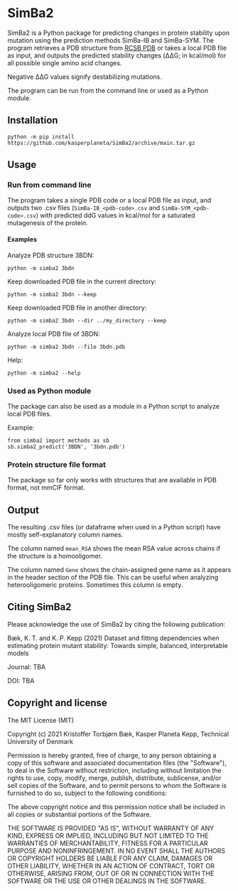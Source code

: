 # SimBa2

SimBa2 is a Python package for predicting changes in protein stability upon mutation using the prediction methods SimBa-IB and SimBa-SYM. The program retrieves a PDB structure from [RCSB PDB](https://rcsb.org) or takes a local PDB file as input, and outputs the predicted stability changes (&Delta;&Delta;G; in kcal/mol) for all possible single amino acid changes.

Negative &Delta;&Delta;G values signify destabilizing mutations.

The program can be run from the command line or used as a Python module.

## Installation

```
python -m pip install https://github.com/kasperplaneta/SimBa2/archive/main.tar.gz
```

## Usage

### Run from command line

The program takes a single PDB code or a local PDB file as input, and outputs two .csv files (```SimBa-IB_<pdb-code>.csv``` and ```SimBa-SYM_<pdb-code>.csv```) with predicted ddG values in kcal/mol for a saturated mutagenesis of the protein.

#### Examples

Analyze PDB structure 3BDN:
```
python -m simba2 3bdn
```
Keep downloaded PDB file in the current directory:
```
python -m simba2 3bdn --keep
```
Keep downloaded PDB file in another directory:
```
python -m simba2 3bdn --dir ../my_directory --keep
```
Analyze local PDB file of 3BDN:
```
python -m simba2 3bdn --file 3bdn.pdb
```
Help:
```
python -m simba2 --help
```

### Used as Python module

The package can also be used as a module in a Python script to analyze local PDB files.

Example:

```
from simba2 import methods as sb
sb.simba2_predict('3BDN', '3bdn.pdb')
```

### Protein structure file format

The package so far only works with structures that are available in PDB format, not mmCIF format.

## Output

The resulting .csv files (or dataframe when used in a Python script) have mostly self-explanatory column names.

The column named ```mean_RSA``` shows the mean RSA value across chains if the structure is a homooligomer.

The column named ```Gene``` shows the chain-assigned gene name as it appears in the header section of the PDB file. This can be useful when analyzing heterooligomeric proteins. Sometimes this column is empty.

## Citing SimBa2
Please acknowledge the use of SimBa2 by citing the following publication:

Bæk, K. T. and K. P. Kepp (2021) Dataset and fitting dependencies when estimating protein mutant stability: Towards simple, balanced, interpretable models

Journal: TBA

DOI: TBA

## Copyright and license
The MIT License (MIT)

Copyright (c) 2021 Kristoffer Torbjørn Bæk, Kasper Planeta Kepp, Technical University of Denmark

Permission is hereby granted, free of charge, to any person obtaining a copy
of this software and associated documentation files (the "Software"), to deal
in the Software without restriction, including without limitation the rights
to use, copy, modify, merge, publish, distribute, sublicense, and/or sell
copies of the Software, and to permit persons to whom the Software is
furnished to do so, subject to the following conditions:

The above copyright notice and this permission notice shall be included in all
copies or substantial portions of the Software.

THE SOFTWARE IS PROVIDED "AS IS", WITHOUT WARRANTY OF ANY KIND, EXPRESS OR
IMPLIED, INCLUDING BUT NOT LIMITED TO THE WARRANTIES OF MERCHANTABILITY,
FITNESS FOR A PARTICULAR PURPOSE AND NONINFRINGEMENT. IN NO EVENT SHALL THE
AUTHORS OR COPYRIGHT HOLDERS BE LIABLE FOR ANY CLAIM, DAMAGES OR OTHER
LIABILITY, WHETHER IN AN ACTION OF CONTRACT, TORT OR OTHERWISE, ARISING FROM,
OUT OF OR IN CONNECTION WITH THE SOFTWARE OR THE USE OR OTHER DEALINGS IN THE
SOFTWARE.
